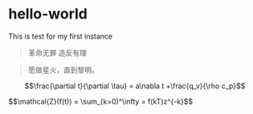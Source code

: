# hello-world
This is test for my first instance
> 革命无罪
> 造反有理


> 愿做星火，直到黎明。

$$\frac{\partial t}{\partial \tau} = a\nabla t +\frac{q_v}{\rho c_p}$$

$$\mathcal{Z}(f(t)) = \sum_{k=0)^\infty = f(kT)z^{-k}$$
